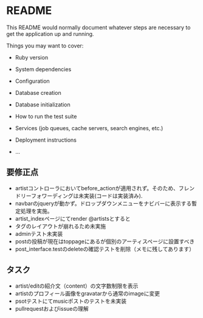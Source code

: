 # README

This README would normally document whatever steps are necessary to get the
application up and running.

Things you may want to cover:

* Ruby version

* System dependencies

* Configuration

* Database creation

* Database initialization

* How to run the test suite

* Services (job queues, cache servers, search engines, etc.)

* Deployment instructions

* ...

## 要修正点
- artistコントローラにおいてbefore_actionが適用されず。そのため、フレンドリーフォワーディングは未実装(コードは実装済み).
- navbarのjqueryが動かず。ドロップダウンメニューをナビバーに表示する暫定処理を実施。
- artist_indexページにてrender @artistsとすると<li>タグのレイアウトが崩れるため未実施
- adminテスト未実装
- postの投稿が現在はtoppageにあるが個別のアーティスページに設置すべき
- post_interface.testのdeleteの確認テストを削除（メモに残してあります）

## タスク
- artist/editの紹介文（content）の文字数制限を表示
- artistのプロフィール画像をgravatarから通常のimageに変更
- psotテストにてmusicポストのテストを未実装 
- pullrequestおよびissueの理解